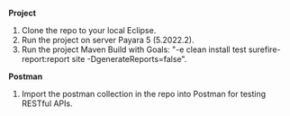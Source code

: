**Project**
1. Clone the repo to your local Eclipse.
2. Run the project on server Payara 5 (5.2022.2).
3. Run the project Maven Build with Goals: "-e clean install test surefire-report:report site -DgenerateReports=false".

**Postman**
1. Import the postman collection in the repo into Postman for testing RESTful APIs.
